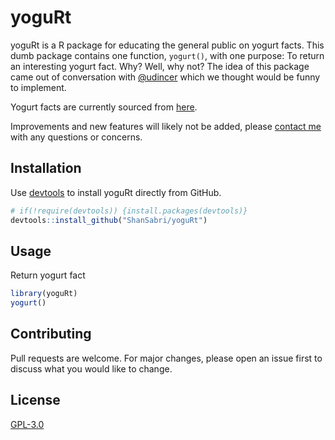 # yoguRt

yoguRt is a R package for educating the general public on yogurt facts. This dumb package contains one function, `yogurt()`, with one purpose: To return an interesting yogurt fact. Why? Well, why not? The idea of this package came out of conversation with [@udincer]( https://github.com/udincer ) which we thought would be funny to implement. 

Yogurt facts are currently sourced from [here](https://mobile-cuisine.com/did-you-know/yogurt-fun-facts/). 

Improvements and new features will likely not be added, please [contact me](mailto:shanasabri@gmail.com) with any questions or concerns.

## Installation

Use [devtools](https://github.com/r-lib/devtools) to install yoguRt directly from GitHub.

```R
# if(!require(devtools)) {install.packages(devtools)}
devtools::install_github("ShanSabri/yoguRt")

```

## Usage

Return yogurt fact
```R
library(yoguRt)
yogurt()
```


## Contributing
Pull requests are welcome. For major changes, please open an issue first to discuss what you would like to change.

## License
[GPL-3.0](https://choosealicense.com/licenses/gpl-3.0/)
